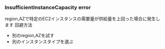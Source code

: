 ### InsufficientInstanceCapacity error
region,AZで特定のEC2インスタンスの需要量が供給量を上回った場合に発生します
回避方法
- 別のregion,AZを試す
- 別のインスタンスタイプを選ぶ
